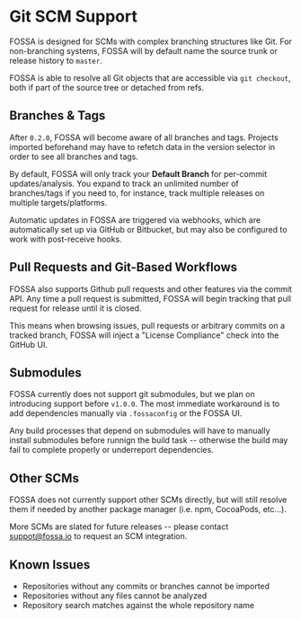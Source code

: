 # Git SCM Support

FOSSA is designed for SCMs with complex branching structures like Git.  For non-branching systems, FOSSA will by default name the source trunk or release history to `master`.

FOSSA is able to resolve all Git objects that are accessible via `git checkout`, both if part of the source tree or detached from refs.

## Branches & Tags

After `0.2.0`, FOSSA will become aware of all branches and tags.  Projects imported beforehand may have to refetch data in the version selector in order to see all branches and tags.

By default, FOSSA will only track your **Default Branch** for per-commit updates/analysis.  You expand to track an unlimited number of branches/tags if you need to, for instance, track multiple releases on multiple targets/platforms. 

Automatic updates in FOSSA are triggered via webhooks, which are automatically set up via GitHub or Bitbucket, but may also be configured to work with post-receive hooks.

## Pull Requests and Git-Based Workflows

FOSSA also supports Github pull requests and other features via the commit API.  Any time a pull request is submitted, FOSSA will begin tracking that pull request for release until it is closed.

This means when browsing issues, pull requests or arbitrary commits on a tracked branch, FOSSA will inject a "License Compliance" check into the GitHub UI.

## Submodules

FOSSA currently does not support git submodules, but we plan on introducing support before `v1.0.0`.  The most immediate workaround is to add dependencies manually via `.fossaconfig` or the FOSSA UI.

Any build processes that depend on submodules will have to manually install submodules before runnign the build task -- otherwise the build may fail to complete properly or underreport dependencies.

## Other SCMs

FOSSA does not currently support other SCMs directly, but will still resolve them if needed by another package manager (i.e. npm, CocoaPods, etc...).

More SCMs are slated for future releases -- please contact suppot@fossa.io to request an SCM integration.

## Known Issues

- Repositories without any commits or branches cannot be imported
- Repositories without any files cannot be analyzed
- Repository search matches against the whole repository name
